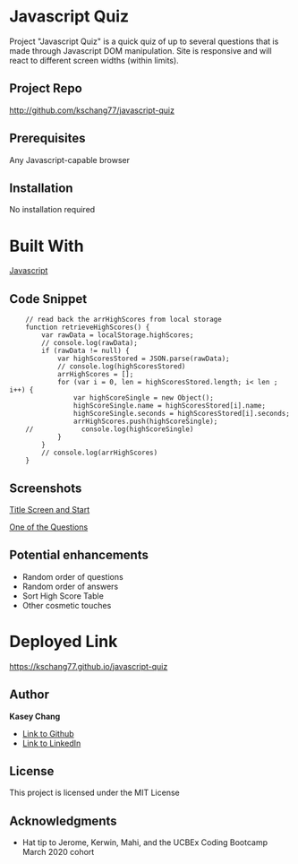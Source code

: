 # Javascript Quiz

Project "Javascript Quiz" is a quick quiz of up to several questions
that is made through Javascript DOM manipulation. Site is responsive
and will react to different screen widths (within limits). 

## Project Repo

http://github.com/kschang77/javascript-quiz

## Prerequisites

Any Javascript-capable browser

## Installation

No installation required

# Built With

[Javascript](https://developer.mozilla.org/en-US/docs/Web/JavaScript)

## Code Snippet

        // read back the arrHighScores from local storage
        function retrieveHighScores() {
            var rawData = localStorage.highScores;
            // console.log(rawData);
            if (rawData != null) {
                var highScoresStored = JSON.parse(rawData);
                // console.log(highScoresStored)
                arrHighScores = [];
                for (var i = 0, len = highScoresStored.length; i< len ; i++) {
                    var highScoreSingle = new Object();
                    highScoreSingle.name = highScoresStored[i].name;
                    highScoreSingle.seconds = highScoresStored[i].seconds;
                    arrHighScores.push(highScoreSingle);
        //            console.log(highScoreSingle)
                } 
            }
            // console.log(arrHighScores)
        }

## Screenshots

[Title Screen and Start](./Assets/QuizCap01.png)

[One of the Questions](./Assets/QuizCap02.png)


## Potential enhancements

* Random order of questions
* Random order of answers
* Sort High Score Table
* Other cosmetic touches


# Deployed Link

https://kschang77.github.io/javascript-quiz


## Author

**Kasey Chang** 

- [Link to Github](https://github.com/kschang77)
- [Link to LinkedIn](https://www.linkedin.com/in/kasey-chang)


## License

This project is licensed under the MIT License 

## Acknowledgments

* Hat tip to Jerome, Kerwin, Mahi, and the UCBEx Coding Bootcamp March 2020 cohort
